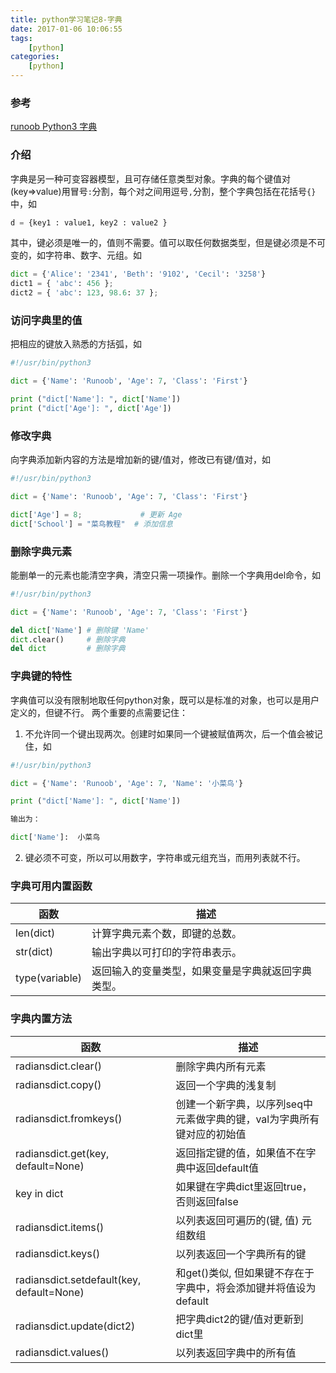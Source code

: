 ```yaml
---
title: python学习笔记8-字典
date: 2017-01-06 10:06:55
tags:
    [python]
categories:
    [python]
---
```


### 参考
[runoob Python3 字典](http://www.runoob.com/python3/python3-dictionary.html)

### 介绍
字典是另一种可变容器模型，且可存储任意类型对象。字典的每个键值对(key=>value)用冒号`:`分割，每个对之间用逗号`,`分割，整个字典包括在花括号`{}`中，如
```python
d = {key1 : value1, key2 : value2 }
```

其中，键必须是唯一的，值则不需要。值可以取任何数据类型，但是键必须是不可变的，如字符串、数字、元组。如
```python
dict = {'Alice': '2341', 'Beth': '9102', 'Cecil': '3258'}
dict1 = { 'abc': 456 };
dict2 = { 'abc': 123, 98.6: 37 };
```

<!--more-->

### 访问字典里的值
把相应的键放入熟悉的方括弧，如
```python
#!/usr/bin/python3

dict = {'Name': 'Runoob', 'Age': 7, 'Class': 'First'}

print ("dict['Name']: ", dict['Name'])
print ("dict['Age']: ", dict['Age'])
```

### 修改字典
向字典添加新内容的方法是增加新的键/值对，修改已有键/值对，如
```python
#!/usr/bin/python3

dict = {'Name': 'Runoob', 'Age': 7, 'Class': 'First'}

dict['Age'] = 8;             # 更新 Age
dict['School'] = "菜鸟教程"  # 添加信息
```

### 删除字典元素
能删单一的元素也能清空字典，清空只需一项操作。删除一个字典用del命令，如
```python
#!/usr/bin/python3

dict = {'Name': 'Runoob', 'Age': 7, 'Class': 'First'}

del dict['Name'] # 删除键 'Name'
dict.clear()     # 删除字典
del dict         # 删除字典
```

### 字典键的特性
字典值可以没有限制地取任何python对象，既可以是标准的对象，也可以是用户定义的，但键不行。
两个重要的点需要记住：
1. 不允许同一个键出现两次。创建时如果同一个键被赋值两次，后一个值会被记住，如
```python
#!/usr/bin/python3

dict = {'Name': 'Runoob', 'Age': 7, 'Name': '小菜鸟'}

print ("dict['Name']: ", dict['Name'])

输出为：

dict['Name']:  小菜鸟
```

2. 键必须不可变，所以可以用数字，字符串或元组充当，而用列表就不行。

### 字典可用内置函数

| 函数           | 描述                                               |
|----------------|----------------------------------------------------|
| len(dict)      | 计算字典元素个数，即键的总数。                     |
| str(dict)      | 输出字典以可打印的字符串表示。                     |
| type(variable) | 返回输入的变量类型，如果变量是字典就返回字典类型。 |

### 字典内置方法

| 函数                                      | 描述                                                                   |
|-------------------------------------------|------------------------------------------------------------------------|
| radiansdict.clear()                       | 删除字典内所有元素                                                     |
| radiansdict.copy()                        | 返回一个字典的浅复制                                                   |
| radiansdict.fromkeys()                    | 创建一个新字典，以序列seq中元素做字典的键，val为字典所有键对应的初始值 |
| radiansdict.get(key, default=None)        | 返回指定键的值，如果值不在字典中返回default值                          |
| key in dict                               | 如果键在字典dict里返回true，否则返回false                              |
| radiansdict.items()                       | 以列表返回可遍历的(键, 值) 元组数组                                    |
| radiansdict.keys()                        | 以列表返回一个字典所有的键                                             |
| radiansdict.setdefault(key, default=None) | 和get()类似, 但如果键不存在于字典中，将会添加键并将值设为default       |
| radiansdict.update(dict2)                 | 把字典dict2的键/值对更新到dict里                                       |
| radiansdict.values()                      | 以列表返回字典中的所有值                                               |

